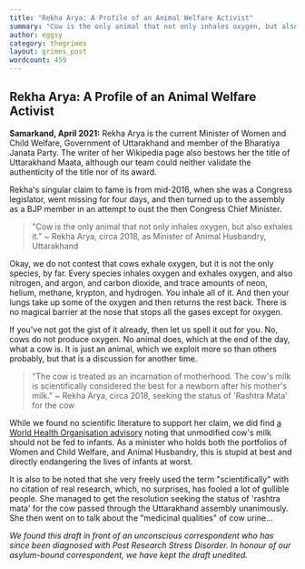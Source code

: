 ```yaml
---
title: "Rekha Arya: A Profile of an Animal Welfare Activist"
summary: "Cow is the only animal that not only inhales oxygen, but also exhales it : Arya"
author: eggsy
category: thegrimes
layout: grimes_post
wordcount: 459
---
```


## Rekha Arya: A Profile of an Animal Welfare Activist

**Samarkand, April 2021:** Rekha Arya is the current Minister of Women and Child Welfare, Government of Uttarakhand and member of the Bharatiya Janata Party. The writer of her Wikipedia page also bestows her the title of Uttarakhand Maata, although our team could neither validate the authenticity of the title nor of its award.

Rekha's singular claim to fame is from mid-2016, when she was a Congress legislator, went missing for four days, and then turned up to the assembly as a BJP member in an attempt to oust the then Congress Chief Minister. 

> "Cow is the only animal that not only inhales oxygen, but also exhales it."
~ Rekha Arya, circa 2018, as Minister of Animal Husbandry, Uttarakhand

Okay, we do not contest that cows exhale oxygen, but it is not the only species, by far. Every species inhales oxygen and exhales oxygen, and also nitrogen, and argon, and carbon dioxide, and trace amounts of neon, helium, methane, krypton, and hydrogen. *You* inhale all of it. And then your lungs take up some of the oxygen and then returns the rest back. There is no magical barrier at the nose that stops all the gases except for oxygen.

If you've not got the gist of it already, then let us spell it out for you. No, cows do not produce oxygen. No animal does, which at the end of the day, what a cow is. It is just an animal, which we exploit more so than others probably, but that is a discussion for another time.

> "The cow is treated as an incarnation of motherhood. The cow's milk is scientifically considered the best for a newborn after his mother's milk."
~ Rekha Arya, circa 2018, seeking the status of 'Rashtra Mata' for the cow

While we found no scientific literature to support her claim, we did find [a World Health Organisation advisory](https://www.euro.who.int/__data/assets/pdf_file/0004/98302/WS_115_2000FE.pdf) noting that unmodified cow's milk should not be fed to infants. As a minister who holds both the portfolios of Women and Child Welfare, and Animal Husbandry, this is stupid at best and directly endangering the lives of infants at worst.

It is also to be noted that she very freely used the term "scientifically" with no citation of real research, which, no surprises, has fooled a lot of gullible people. She managed to get the resolution seeking the status of 'rashtra mata' for the cow passed through the Uttarakhand assembly unanimously. She then went on to talk about the "medicinal qualities" of cow urine...

*We found this draft in front of an unconscious correspondent who has since been diagnosed with Post Research Stress Disorder. In honour of our asylum-bound correspondent, we have kept the draft unedited.*